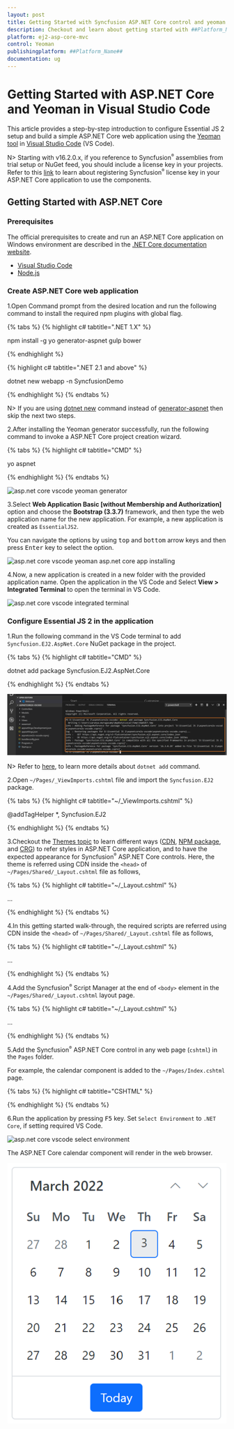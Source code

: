 ```yaml
---
layout: post
title: Getting Started with Syncfusion ASP.NET Core control and yeoman tool
description: Checkout and learn about getting started with ##Platform_Name## component of Syncfusion Essential JS 2 and more details.
platform: ej2-asp-core-mvc
control: Yeoman
publishingplatform: ##Platform_Name##
documentation: ug
---
```


<!-- markdownlint-disable MD024 -->

# Getting Started with ASP.NET Core and Yeoman in Visual Studio Code

This article provides a step-by-step introduction to configure Essential JS 2 setup and build a simple ASP.NET Core web application using the [Yeoman tool](https://yeoman.io/) in [Visual Studio Code](https://code.visualstudio.com/) (VS Code).

N> Starting with v16.2.0.x, if you reference to Syncfusion<sup style="font-size:70%">&reg;</sup> assemblies from trial setup or NuGet feed, you should include a license key in your projects. Refer to this [link](https://help.syncfusion.com/common/essential-studio/licensing/overview) to learn about registering Syncfusion<sup style="font-size:70%">&reg;</sup> license key in your ASP.NET Core application to use the components.

## Getting Started with ASP.NET Core

### Prerequisites

The official prerequisites to create and run an ASP.NET Core application on Windows environment are described in the [.NET Core documentation website](https://learn.microsoft.com/en-us/dotnet/core/install/windows?tabs=net60#dependencies).

* [Visual Studio Code](https://code.visualstudio.com/)
* [Node.js](https://nodejs.org/en/)

### Create ASP.NET Core web application

1.Open Command prompt from the desired location and run the following command to install the required npm plugins with global flag.

{% tabs %}
{% highlight c# tabtitle=".NET 1.X" %}

npm install -g yo generator-aspnet gulp bower

{% endhighlight %}

{% highlight c# tabtitle=".NET 2.1 and above"  %}

dotnet new webapp -n SyncfusionDemo

{% endhighlight %}
{% endtabs %}

N> If you are using [dotnet new](https://learn.microsoft.com/en-us/dotnet/core/tools/dotnet-new) command instead of [generator-aspnet](https://www.npmjs.com/package/generator-aspnet) then skip the next two steps.

2.After installing the Yeoman generator successfully, run the following command to invoke a ASP.NET Core project creation wizard.

{% tabs %}
{% highlight c# tabtitle="CMD" %}

yo aspnet

{% endhighlight %}
{% endtabs %}

![asp.net core vscode yeoman generator](images/aspnetcore-vscode-yeoman.png)

3.Select **Web Application Basic [without Membership and Authorization]** option and choose the **Bootstrap (3.3.7)** framework, and then type the web application name for the new application. For example, a new application is created as `EssentialJS2`.

You can navigate the options by using <kbd>top</kbd> and <kbd>bottom</kbd> arrow keys and then press <kbd>Enter</kbd> key to select the option.

![asp.net core vscode yeoman asp.net core app installing](images/aspnetcore-vscode-yeoman-installing.png)

4.Now, a new application is created in a new folder with the provided application name. Open the application in the VS Code and Select **View > Integrated Terminal** to open the terminal in VS Code.

![asp.net core vscode integrated terminal](images/aspnetcore-vscode-terminal.png)

### Configure Essential JS 2 in the application

1.Run the following command in the VS Code terminal to add `Syncfusion.EJ2.AspNet.Core` NuGet package in the project.

{% tabs %}
{% highlight c# tabtitle="CMD" %}

dotnet add package Syncfusion.EJ2.AspNet.Core

{% endhighlight %}
{% endtabs %}

![asp.net core vscode adding syncfusion package in the project](images/dotnetnew.png)

N> Refer to [here](https://learn.microsoft.com/en-us/dotnet/core/tools/dotnet-add-package), to learn more details about `dotnet add` command.

2.Open `~/Pages/_ViewImports.cshtml` file and import the `Syncfusion.EJ2` package.

{% tabs %}
{% highlight c# tabtitle="~/_ViewImports.cshtml" %}

@addTagHelper *, Syncfusion.EJ2

{% endhighlight %}
{% endtabs %}

3.Checkout the [Themes topic](https://ej2.syncfusion.com/aspnetcore/documentation/appearance/theme) to learn different ways ([CDN](https://ej2.syncfusion.com/aspnetcore/documentation/common/adding-script-references#cdn-reference), [NPM package](https://ej2.syncfusion.com/aspnetcore/documentation/common/adding-script-references#node-package-manager-npm), and [CRG](https://ej2.syncfusion.com/aspnetcore/documentation/common/custom-resource-generator)) to refer styles in ASP.NET Core application, and to have the expected appearance for Syncfusion<sup style="font-size:70%">&reg;</sup> ASP.NET Core controls. Here, the theme is referred using CDN inside the `<head>` of `~/Pages/Shared/_Layout.cshtml` file as follows,

{% tabs %}
{% highlight c# tabtitle="~/_Layout.cshtml" %}

<head>
    ...
    <!-- Syncfusion ASP.NET Core controls styles -->
    <link rel="stylesheet" href="https://cdn.syncfusion.com/ej2/{{ site.ej2version }}/bootstrap5.css" />
</head>

{% endhighlight %}
{% endtabs %}

4.In this getting started walk-through, the required scripts are referred using CDN inside the `<head>` of `~/Pages/Shared/_Layout.cshtml` file as follows,

{% tabs %}
{% highlight c# tabtitle="~/_Layout.cshtml" %}

<head>
    ...
    <!-- Syncfusion ASP.NET Core controls scripts -->
    <script src="https://cdn.syncfusion.com/ej2/{{ site.ej2version }}/dist/ej2.min.js"></script>
</head>

{% endhighlight %}
{% endtabs %}

4.Add the Syncfusion<sup style="font-size:70%">&reg;</sup> Script Manager at the end of `<body>` element in the `~/Pages/Shared/_Layout.cshtml` layout page.

{% tabs %}
{% highlight c# tabtitle="~/_Layout.cshtml" %}

<body>
    ...
    <!-- Syncfusion ScriptManager -->
    <ejs-scripts></ejs-scripts>
</body>

{% endhighlight %}
{% endtabs %}

5.Add the Syncfusion<sup style="font-size:70%">&reg;</sup> ASP.NET Core control in any web page (`cshtml`) in the `Pages` folder.

For example, the calendar component is added to the `~/Pages/Index.cshtml` page.

{% tabs %}
{% highlight c# tabtitle="CSHTML" %}

<div>
    <ejs-calendar id="calendar"></ejs-calendar>
</div>

{% endhighlight %}
{% endtabs %}

6.Run the application by pressing <kbd>F5</kbd> key. Set `Select Environment` to `.NET Core`, if setting required VS Code.

![asp.net core vscode select environment](images/aspnetcore-vscode-core-environment.png)

The ASP.NET Core calendar component will render in the web browser.

![asp.net core calendar component output](images/aspnetcore-calendar.png)